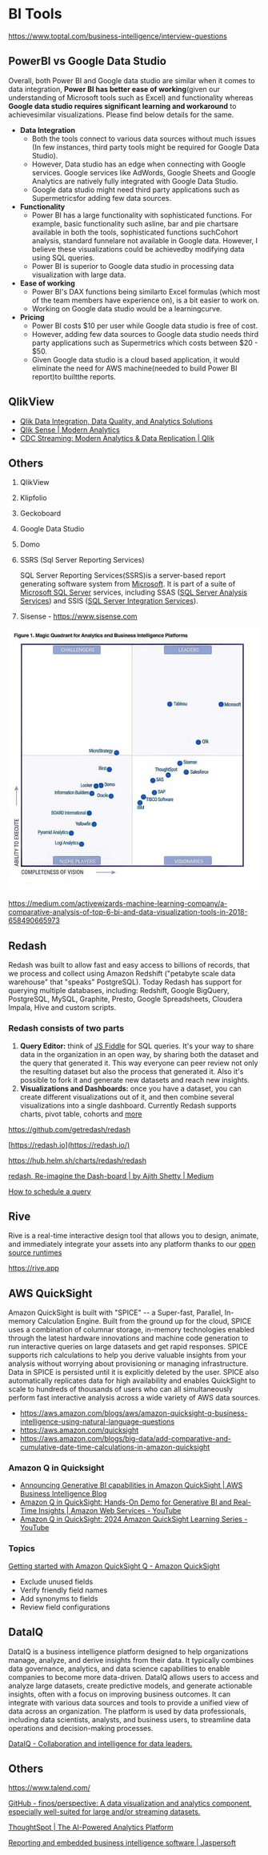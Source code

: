 # BI Tools

https://www.toptal.com/business-intelligence/interview-questions

## PowerBI vs Google Data Studio

Overall, both Power BI and Google data studio are similar when it comes to data integration, **Power BI has better ease of working**(given our understanding of Microsoft tools such as Excel) and functionality whereas **Google data studio requires significant learning and workaround** to achievesimilar visualizations. Please find below details for the same.

- **Data Integration**
    - Both the tools connect to various data sources without much issues (In few instances, third party tools might be required for Google Data Studio).
    - However, Data studio has an edge when connecting with Google services. Google services like AdWords, Google Sheets and Google Analytics are natively fully integrated with Google Data Studio.
    - Google data studio might need third party applications such as Supermetricsfor adding few data sources.
- **Functionality**
    - Power BI has a large functionality with sophisticated functions. For example, basic functionality such asline, bar and pie chartsare available in both the tools, sophisticated functions suchCohort analysis, standard funnelare not available in Google data. However, I believe these visualizations could be achievedby modifying data using SQL queries.
    - Power BI is superior to Google data studio in processing data visualization with large data.
- **Ease of working**
    - Power BI's DAX functions being similarto Excel formulas (which most of the team members have experience on), is a bit easier to work on.
    - Working on Google data studio would be a learningcurve.
- **Pricing**
    - Power BI costs $10 per user while Google data studio is free of cost.
    - However, adding few data sources to Google data studio needs third party applications such as Supermetrics which costs between $20 - $50.
    - Given Google data studio is a cloud based application, it would eliminate the need for AWS machine(needed to build Power BI report)to builtthe reports.

## QlikView

- [Qlik Data Integration, Data Quality, and Analytics Solutions](https://www.qlik.com/us)
- [Qlik Sense | Modern Analytics](https://www.qlik.com/us/products/qlik-sense)
- [CDC Streaming: Modern Analytics & Data Replication \| Qlik](https://www.qlik.com/us/products/qlik-data-streaming-cdc)

## Others

1. QlikView
2. Klipfolio
3. Geckoboard
4. Google Data Studio
5. Domo
6. SSRS (Sql Server Reporting Services)

    SQL Server Reporting Services(SSRS)is a server-based report generating software system from [Microsoft](https://en.wikipedia.org/wiki/Microsoft). It is part of a suite of [Microsoft SQL Server](https://en.wikipedia.org/wiki/Microsoft_SQL_Server) services, including SSAS ([SQL Server Analysis Services](https://en.wikipedia.org/wiki/SQL_Server_Analysis_Services)) and SSIS ([SQL Server Integration Services](https://en.wikipedia.org/wiki/SQL_Server_Integration_Services)).

7. Sisense - https://www.sisense.com

![image](../../media/Data-Visualization_BI-Tools-image1.jpg)

https://medium.com/activewizards-machine-learning-company/a-comparative-analysis-of-top-6-bi-and-data-visualization-tools-in-2018-658490665973

## Redash

Redash was built to allow fast and easy access to billions of records, that we process and collect using Amazon Redshift ("petabyte scale data warehouse" that "speaks" PostgreSQL). Today Redash has support for querying multiple databases, including: Redshift, Google BigQuery, PostgreSQL, MySQL, Graphite, Presto, Google Spreadsheets, Cloudera Impala, Hive and custom scripts.

### Redash consists of two parts

1. **Query Editor:** think of [JS Fiddle](https://jsfiddle.net/) for SQL queries. It's your way to share data in the organization in an open way, by sharing both the dataset and the query that generated it. This way everyone can peer review not only the resulting dataset but also the process that generated it. Also it's possible to fork it and generate new datasets and reach new insights.
2. **Visualizations and Dashboards:** once you have a dataset, you can create different visualizations out of it, and then combine several visualizations into a single dashboard. Currently Redash supports charts, pivot table, cohorts and [more](https://redash.io/help/user-guide/visualizations/visualization-types)

https://github.com/getredash/redash

[https://redash.io](https://redash.io/)

https://hub.helm.sh/charts/redash/redash

[redash, Re-imagine the Dash-board \| by Ajith Shetty \| Medium](https://ajithshetty28.medium.com/redash-re-imagine-the-dash-board-17d80b277f91)

[How to schedule a query](https://redash.io/help/user-guide/querying/scheduling-a-query/)

## Rive

Rive is a real-time interactive design tool that allows you to design, animate, and immediately integrate your assets into any platform thanks to our [open source runtimes](https://rive.app/runtimes)

https://rive.app

## AWS QuickSight

Amazon QuickSight is built with "SPICE" -- a Super-fast, Parallel, In-memory Calculation Engine. Built from the ground up for the cloud, SPICE uses a combination of columnar storage, in-memory technologies enabled through the latest hardware innovations and machine code generation to run interactive queries on large datasets and get rapid responses. SPICE supports rich calculations to help you derive valuable insights from your analysis without worrying about provisioning or managing infrastructure. Data in SPICE is persisted until it is explicitly deleted by the user. SPICE also automatically replicates data for high availability and enables QuickSight to scale to hundreds of thousands of users who can all simultaneously perform fast interactive analysis across a wide variety of AWS data sources.

- https://aws.amazon.com/blogs/aws/amazon-quicksight-q-business-intelligence-using-natural-language-questions
- https://aws.amazon.com/quicksight
- https://aws.amazon.com/blogs/big-data/add-comparative-and-cumulative-date-time-calculations-in-amazon-quicksight

### Amazon Q in Quicksight

- [Announcing Generative BI capabilities in Amazon QuickSight | AWS Business Intelligence Blog](https://aws.amazon.com/blogs/business-intelligence/announcing-generative-bi-capabilities-in-amazon-quicksight/)
- [Amazon Q in QuickSight: Hands-On Demo for Generative BI and Real-Time Insights | Amazon Web Services - YouTube](https://www.youtube.com/watch?v=CFBlREfSItc)
- [Amazon Q in QuickSight: 2024 Amazon QuickSight Learning Series - YouTube](https://www.youtube.com/watch?v=ioS4BZyxEK4)

### Topics

[Getting started with Amazon QuickSight Q - Amazon QuickSight](https://docs.aws.amazon.com/quicksight/latest/user/quicksight-q-get-started.html)

- Exclude unused fields
- Verify friendly field names
- Add synonyms to fields
- Review field configurations

## DataIQ

DataIQ is a business intelligence platform designed to help organizations manage, analyze, and derive insights from their data. It typically combines data governance, analytics, and data science capabilities to enable companies to become more data-driven. DataIQ allows users to access and analyze large datasets, create predictive models, and generate actionable insights, often with a focus on improving business outcomes. It can integrate with various data sources and tools to provide a unified view of data across an organization. The platform is used by data professionals, including data scientists, analysts, and business users, to streamline data operations and decision-making processes.

[DataIQ - Collaboration and intelligence for data leaders.](https://www.dataiq.global/)

## Others

https://www.talend.com/

[GitHub - finos/perspective: A data visualization and analytics component, especially well-suited for large and/or streaming datasets.](https://github.com/finos/perspective)

[ThoughtSpot | The AI-Powered Analytics Platform](https://www.thoughtspot.com/)

[Reporting and embedded business intelligence software | Jaspersoft](https://www.jaspersoft.com/)
